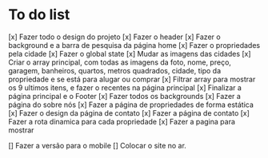 # To do list

[x] Fazer todo o design do projeto
[x] Fazer o header
[x] Fazer o background e a barra de pesquisa da página home
[x] Fazer o propriedades pela cidade
[x] Fazer o global state
[x] Mudar as imagens das cidades
[x] Criar o array principal, com todas as imagens da foto, nome, preço, garagem, banheiros, quartos, metros quadrados, cidade, tipo da propriedade e se está para alugar ou comprar
[x] Filtrar array para mostrar os 9 ultimos itens, e fazer o recentes na página principal
[x] Finalizar a página principal e o Footer
[x] Fazer todos os backgrounds
[x] Fazer a página do sobre nós
[x] Fazer a página de propriedades de forma estática
[x] Fazer o design da página de contato
[x] Fazer a página de contato
[x] Fazer a rota dinamica para cada propriedade
[x] Fazer a pagina para mostrar

[] Fazer a versão para o mobile
[] Colocar o site no ar.
